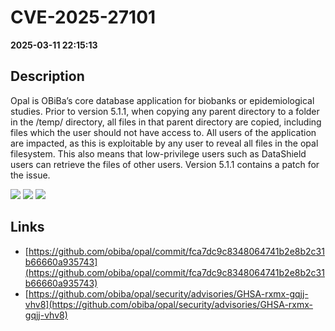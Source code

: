 # CVE-2025-27101

**2025-03-11 22:15:13**

## Description
Opal is OBiBa’s core database application for biobanks or epidemiological studies. Prior to version 5.1.1, when copying any parent directory to a folder in the /temp/ directory, all files in that parent directory are copied, including files which the user should not have access to. All users of the application are impacted, as this is exploitable by any user to reveal all files in the opal filesystem. This also means that low-privilege users such as DataShield users can retrieve the files of other users. Version 5.1.1 contains a patch for the issue.

![](https://img.shields.io/static/v1?label=Score&message=7.3&color=red)
![](https://img.shields.io/static/v1?label=Severity&message=HIGH&color=red)
![](https://img.shields.io/static/v1?label=CWE&message=Traversal&color=green)

## Links
- [https://github.com/obiba/opal/commit/fca7dc9c8348064741b2e8b2c31b66660a935743](https://github.com/obiba/opal/commit/fca7dc9c8348064741b2e8b2c31b66660a935743)
- [https://github.com/obiba/opal/security/advisories/GHSA-rxmx-gqjj-vhv8](https://github.com/obiba/opal/security/advisories/GHSA-rxmx-gqjj-vhv8)
